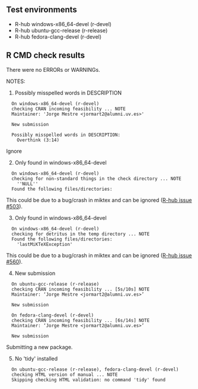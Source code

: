 ## Test environments
- R-hub windows-x86_64-devel (r-devel)
- R-hub ubuntu-gcc-release (r-release)
- R-hub fedora-clang-devel (r-devel)

## R CMD check results

There were no ERRORs or WARNINGs.

NOTES:

1. Possibly misspelled words in DESCRIPTION

```{r}
  On windows-x86_64-devel (r-devel)
  checking CRAN incoming feasibility ... NOTE
  Maintainer: 'Jorge Mestre <jormart2@alumni.uv.es>'
  
  New submission
  
  Possibly misspelled words in DESCRIPTION:
    Overthink (3:14)
```

Ignore

2. Only found in windows-x86_64-devel

```{r}
  On windows-x86_64-devel (r-devel)
  checking for non-standard things in the check directory ... NOTE
    ''NULL''
  Found the following files/directories:
```

This could be due to a bug/crash in miktex and can be ignored ([R-hub issue #503](https://github.com/r-hub/rhub/issues/503)).

3. Only found in windows-x86_64-devel

```{r}
  On windows-x86_64-devel (r-devel)
  checking for detritus in the temp directory ... NOTE
  Found the following files/directories:
    'lastMiKTeXException'
```

This could be due to a bug/crash in miktex and can be ignored ([R-hub issue #560](https://github.com/r-hub/rhub/issues/560)).

4. New submission

```{r}
  On ubuntu-gcc-release (r-release)
  checking CRAN incoming feasibility ... [5s/10s] NOTE
  Maintainer: ‘Jorge Mestre <jormart2@alumni.uv.es>’
  
  New submission
```

```{r}
  On fedora-clang-devel (r-devel)
  checking CRAN incoming feasibility ... [6s/14s] NOTE
  Maintainer: ‘Jorge Mestre <jormart2@alumni.uv.es>’
  
  New submission
```

Submitting a new package.

5. No 'tidy' installed

```{r}
  On ubuntu-gcc-release (r-release), fedora-clang-devel (r-devel)
  checking HTML version of manual ... NOTE
  Skipping checking HTML validation: no command 'tidy' found
```
